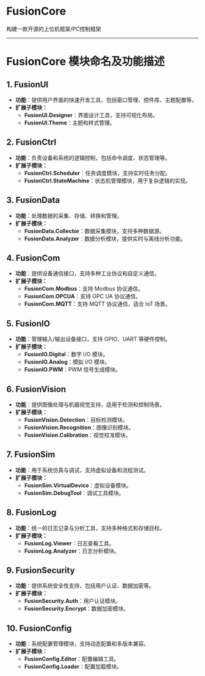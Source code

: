 # FusionCore
构建一款开源的上位机框架/PC控制框架
***
# FusionCore 模块命名及功能描述

## 1. FusionUI
* **功能**：提供用户界面的快速开发工具，包括窗口管理、控件库、主题配置等。
* **扩展子模块：**
   * **FusionUI.Designer**：界面设计工具，支持可视化布局。
   * **FusionUI.Theme**：主题和样式管理。

## 2. FusionCtrl
* **功能**：负责设备和系统的逻辑控制，包括命令调度、状态管理等。
* **扩展子模块：**
   * **FusionCtrl.Scheduler**：任务调度模块，支持实时任务分配。
   * **FusionCtrl.StateMachine**：状态机管理模块，用于复杂逻辑的实现。

## 3. FusionData
* **功能**：处理数据的采集、存储、转换和管理。
* **扩展子模块：**
   * **FusionData.Collector**：数据采集模块，支持多种数据源。
   * **FusionData.Analyzer**：数据分析模块，提供实时与离线分析功能。

## 4. FusionCom
* **功能**：提供设备通信接口，支持多种工业协议和自定义通信。
* **扩展子模块：**
   * **FusionCom.Modbus**：支持 Modbus 协议通信。
   * **FusionCom.OPCUA**：支持 OPC UA 协议通信。
   * **FusionCom.MQTT**：支持 MQTT 协议通信，适合 IoT 场景。

## 5. FusionIO
* **功能**：管理输入/输出设备接口，支持 GPIO、UART 等硬件控制。
* **扩展子模块：**
   * **FusionIO.Digital**：数字 I/O 模块。
   * **FusionIO.Analog**：模拟 I/O 模块。
   * **FusionIO.PWM**：PWM 信号生成模块。

## 6. FusionVision
* **功能**：提供图像处理与机器视觉支持，适用于检测和控制场景。
* **扩展子模块：**
   * **FusionVision.Detection**：目标检测模块。
   * **FusionVision.Recognition**：图像识别模块。
   * **FusionVision.Calibration**：视觉校准模块。

## 7. FusionSim
* **功能**：用于系统仿真与调试，支持虚拟设备和流程测试。
* **扩展子模块：**
   * **FusionSim.VirtualDevice**：虚拟设备模块。
   * **FusionSim.DebugTool**：调试工具模块。

## 8. FusionLog
* **功能**：统一的日志记录与分析工具，支持多种格式和存储目标。
* **扩展子模块：**
   * **FusionLog.Viewer**：日志查看工具。
   * **FusionLog.Analyzer**：日志分析模块。

## 9. FusionSecurity
* **功能**：提供系统安全性支持，包括用户认证、数据加密等。
* **扩展子模块：**
   * **FusionSecurity.Auth**：用户认证模块。
   * **FusionSecurity.Encrypt**：数据加密模块。

## 10. FusionConfig
* **功能**：系统配置管理模块，支持动态配置和多版本兼容。
* **扩展子模块：**
   * **FusionConfig.Editor**：配置编辑工具。
   * **FusionConfig.Loader**：配置加载模块。
